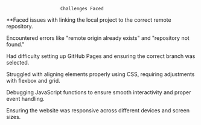                         Challenges Faced

**Faced issues with linking the local project to the correct remote repository.

Encountered errors like "remote origin already exists" and "repository not found."

Had difficulty setting up GitHub Pages and ensuring the correct branch was selected.

Struggled with aligning elements properly using CSS, requiring adjustments with flexbox and grid.

Debugging JavaScript functions to ensure smooth interactivity and proper event handling.

Ensuring the website was responsive across different devices and screen sizes.
